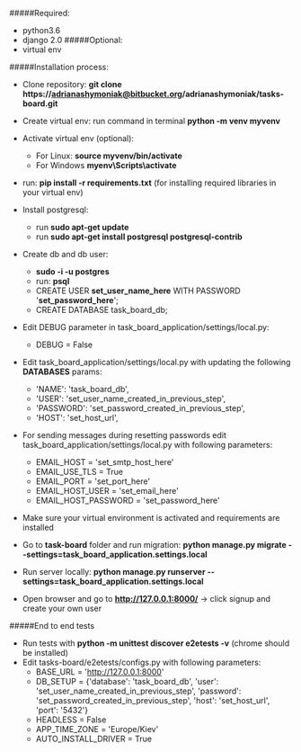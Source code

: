 #####Required:
* python3.6
* django 2.0
#####Optional:
* virtual env

#####Installation process:
* Clone repository: **git clone https://adrianashymoniak@bitbucket.org/adrianashymoniak/tasks-board.git**
* Create virtual env:  run command in terminal **python -m venv myvenv**
* Activate virtual env (optional): 
    - For Linux: **source myvenv/bin/activate**
    - For Windows **myenv\Scripts\activate**
* run: **pip install -r requirements.txt** (for installing required libraries in your virtual env)
* Install postgresql: 
    - run **sudo apt-get update** 
    - run **sudo apt-get install postgresql postgresql-contrib**

* Create db and db user: 
    * **sudo -i -u postgres**
    * run: **psql**
    * CREATE USER **set_user_name_here** WITH PASSWORD '**set_password_here**';
    * CREATE DATABASE task_board_db;
* Edit DEBUG parameter in task_board_application/settings/local.py:
    * DEBUG = False   
* Edit task_board_application/settings/local.py with updating the following **DATABASES** params:
    * 'NAME': 'task_board_db',
    * 'USER': 'set_user_name_created_in_previous_step', 
    * 'PASSWORD': 'set_password_created_in_previous_step',
    * 'HOST': 'set_host_url',
*   For sending messages during resetting passwords edit task_board_application/settings/local.py with following parameters:
    * EMAIL_HOST = 'set_smtp_host_here'
    * EMAIL_USE_TLS = True
    * EMAIL_PORT = 'set_port_here'
    * EMAIL_HOST_USER = 'set_email_here'
    * EMAIL_HOST_PASSWORD = 'set_password_here'
* Make sure your virtual environment is activated and requirements are installed    
* Go to **task-board** folder and run migration: **python manage.py migrate --settings=task_board_application.settings.local**
* Run server locally: **python manage.py runserver --settings=task_board_application.settings.local**
* Open browser and go to  **http://127.0.0.1:8000/** -> click signup and create your own user
 
#####End to end tests
* Run tests with **python -m unittest discover e2etests -v** (chrome should be installed)
* Edit tasks-board/e2etests/configs.py with following parameters:
    * BASE_URL = 'http://127.0.0.1:8000'
    * DB_SETUP = {'database': 'task_board_db',
            'user': 'set_user_name_created_in_previous_step',
            'password': 'set_password_created_in_previous_step',
            'host': 'set_host_url',
            'port': '5432'}
    * HEADLESS = False
    * APP_TIME_ZONE = 'Europe/Kiev'
    * AUTO_INSTALL_DRIVER = True

